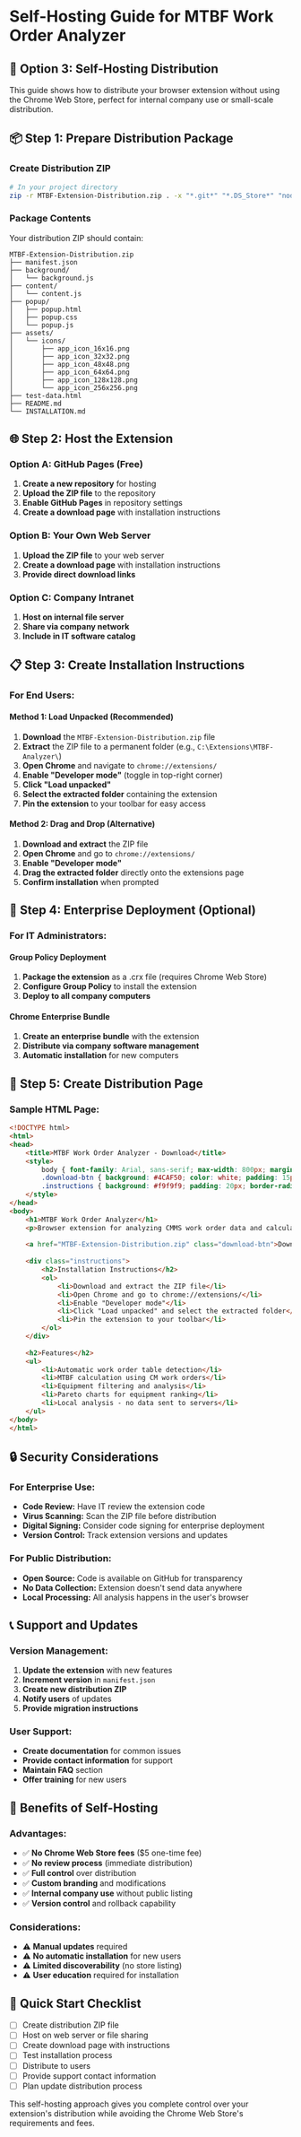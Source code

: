 # Self-Hosting Guide for MTBF Work Order Analyzer

## 🚀 **Option 3: Self-Hosting Distribution**

This guide shows how to distribute your browser extension without using the Chrome Web Store, perfect for internal company use or small-scale distribution.

## 📦 **Step 1: Prepare Distribution Package**

### **Create Distribution ZIP**
```bash
# In your project directory
zip -r MTBF-Extension-Distribution.zip . -x "*.git*" "*.DS_Store*" "node_modules/*"
```

### **Package Contents**
Your distribution ZIP should contain:
```
MTBF-Extension-Distribution.zip
├── manifest.json
├── background/
│   └── background.js
├── content/
│   └── content.js
├── popup/
│   ├── popup.html
│   ├── popup.css
│   └── popup.js
├── assets/
│   └── icons/
│       ├── app_icon_16x16.png
│       ├── app_icon_32x32.png
│       ├── app_icon_48x48.png
│       ├── app_icon_64x64.png
│       ├── app_icon_128x128.png
│       └── app_icon_256x256.png
├── test-data.html
├── README.md
└── INSTALLATION.md
```

## 🌐 **Step 2: Host the Extension**

### **Option A: GitHub Pages (Free)**
1. **Create a new repository** for hosting
2. **Upload the ZIP file** to the repository
3. **Enable GitHub Pages** in repository settings
4. **Create a download page** with installation instructions

### **Option B: Your Own Web Server**
1. **Upload the ZIP file** to your web server
2. **Create a download page** with installation instructions
3. **Provide direct download links**

### **Option C: Company Intranet**
1. **Host on internal file server**
2. **Share via company network**
3. **Include in IT software catalog**

## 📋 **Step 3: Create Installation Instructions**

### **For End Users:**

#### **Method 1: Load Unpacked (Recommended)**
1. **Download** the `MTBF-Extension-Distribution.zip` file
2. **Extract** the ZIP file to a permanent folder (e.g., `C:\Extensions\MTBF-Analyzer\`)
3. **Open Chrome** and navigate to `chrome://extensions/`
4. **Enable "Developer mode"** (toggle in top-right corner)
5. **Click "Load unpacked"**
6. **Select the extracted folder** containing the extension
7. **Pin the extension** to your toolbar for easy access

#### **Method 2: Drag and Drop (Alternative)**
1. **Download and extract** the ZIP file
2. **Open Chrome** and go to `chrome://extensions/`
3. **Enable "Developer mode"**
4. **Drag the extracted folder** directly onto the extensions page
5. **Confirm installation** when prompted

## 🔧 **Step 4: Enterprise Deployment (Optional)**

### **For IT Administrators:**

#### **Group Policy Deployment**
1. **Package the extension** as a .crx file (requires Chrome Web Store)
2. **Configure Group Policy** to install the extension
3. **Deploy to all company computers**

#### **Chrome Enterprise Bundle**
1. **Create an enterprise bundle** with the extension
2. **Distribute via company software management**
3. **Automatic installation** for new computers

## 📝 **Step 5: Create Distribution Page**

### **Sample HTML Page:**
```html
<!DOCTYPE html>
<html>
<head>
    <title>MTBF Work Order Analyzer - Download</title>
    <style>
        body { font-family: Arial, sans-serif; max-width: 800px; margin: 0 auto; padding: 20px; }
        .download-btn { background: #4CAF50; color: white; padding: 15px 30px; text-decoration: none; border-radius: 5px; display: inline-block; margin: 20px 0; }
        .instructions { background: #f9f9f9; padding: 20px; border-radius: 5px; margin: 20px 0; }
    </style>
</head>
<body>
    <h1>MTBF Work Order Analyzer</h1>
    <p>Browser extension for analyzing CMMS work order data and calculating MTBF.</p>
    
    <a href="MTBF-Extension-Distribution.zip" class="download-btn">Download Extension</a>
    
    <div class="instructions">
        <h2>Installation Instructions</h2>
        <ol>
            <li>Download and extract the ZIP file</li>
            <li>Open Chrome and go to chrome://extensions/</li>
            <li>Enable "Developer mode"</li>
            <li>Click "Load unpacked" and select the extracted folder</li>
            <li>Pin the extension to your toolbar</li>
        </ol>
    </div>
    
    <h2>Features</h2>
    <ul>
        <li>Automatic work order table detection</li>
        <li>MTBF calculation using CM work orders</li>
        <li>Equipment filtering and analysis</li>
        <li>Pareto charts for equipment ranking</li>
        <li>Local analysis - no data sent to servers</li>
    </ul>
</body>
</html>
```

## 🔒 **Security Considerations**

### **For Enterprise Use:**
- **Code Review:** Have IT review the extension code
- **Virus Scanning:** Scan the ZIP file before distribution
- **Digital Signing:** Consider code signing for enterprise deployment
- **Version Control:** Track extension versions and updates

### **For Public Distribution:**
- **Open Source:** Code is available on GitHub for transparency
- **No Data Collection:** Extension doesn't send data anywhere
- **Local Processing:** All analysis happens in the user's browser

## 📞 **Support and Updates**

### **Version Management:**
1. **Update the extension** with new features
2. **Increment version** in `manifest.json`
3. **Create new distribution ZIP**
4. **Notify users** of updates
5. **Provide migration instructions**

### **User Support:**
- **Create documentation** for common issues
- **Provide contact information** for support
- **Maintain FAQ** section
- **Offer training** for new users

## 🎯 **Benefits of Self-Hosting**

### **Advantages:**
- ✅ **No Chrome Web Store fees** ($5 one-time fee)
- ✅ **No review process** (immediate distribution)
- ✅ **Full control** over distribution
- ✅ **Custom branding** and modifications
- ✅ **Internal company use** without public listing
- ✅ **Version control** and rollback capability

### **Considerations:**
- ⚠️ **Manual updates** required
- ⚠️ **No automatic installation** for new users
- ⚠️ **Limited discoverability** (no store listing)
- ⚠️ **User education** required for installation

## 🚀 **Quick Start Checklist**

- [ ] Create distribution ZIP file
- [ ] Host on web server or file sharing
- [ ] Create download page with instructions
- [ ] Test installation process
- [ ] Distribute to users
- [ ] Provide support contact information
- [ ] Plan update distribution process

This self-hosting approach gives you complete control over your extension's distribution while avoiding the Chrome Web Store's requirements and fees. 